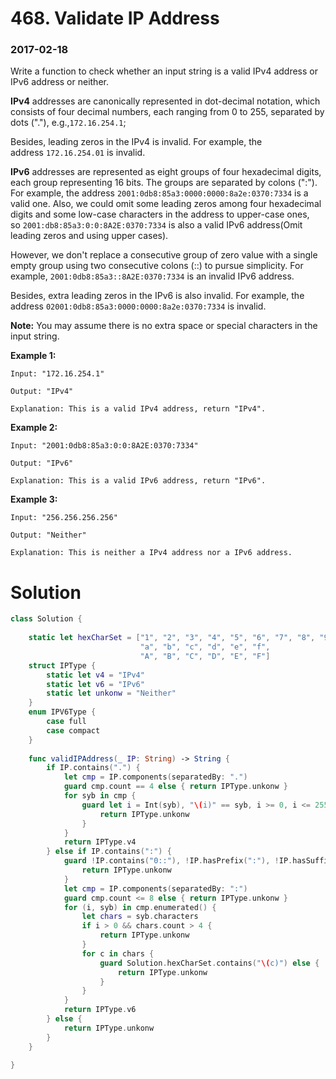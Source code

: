 # 468. Validate IP Address

### 2017-02-18

Write a function to check whether an input string is a valid IPv4 address or IPv6 address or neither.

**IPv4** addresses are canonically represented in dot-decimal notation, which consists of four decimal numbers, each ranging from 0 to 255, separated by dots ("."), e.g.,`172.16.254.1`;

Besides, leading zeros in the IPv4 is invalid. For example, the address `172.16.254.01` is invalid.

**IPv6** addresses are represented as eight groups of four hexadecimal digits, each group representing 16 bits. The groups are separated by colons (":"). For example, the address `2001:0db8:85a3:0000:0000:8a2e:0370:7334` is a valid one. Also, we could omit some leading zeros among four hexadecimal digits and some low-case characters in the address to upper-case ones, so `2001:db8:85a3:0:0:8A2E:0370:7334` is also a valid IPv6 address(Omit leading zeros and using upper cases).

However, we don't replace a consecutive group of zero value with a single empty group using two consecutive colons (::) to pursue simplicity. For example, `2001:0db8:85a3::8A2E:0370:7334` is an invalid IPv6 address.

Besides, extra leading zeros in the IPv6 is also invalid. For example, the address `02001:0db8:85a3:0000:0000:8a2e:0370:7334` is invalid.

**Note:** You may assume there is no extra space or special characters in the input string.

**Example 1:**

```
Input: "172.16.254.1"

Output: "IPv4"

Explanation: This is a valid IPv4 address, return "IPv4".

```

**Example 2:**

```
Input: "2001:0db8:85a3:0:0:8A2E:0370:7334"

Output: "IPv6"

Explanation: This is a valid IPv6 address, return "IPv6".

```

**Example 3:**

```
Input: "256.256.256.256"

Output: "Neither"

Explanation: This is neither a IPv4 address nor a IPv6 address.

```



# Solution

```swift
class Solution {
    
    static let hexCharSet = ["1", "2", "3", "4", "5", "6", "7", "8", "9", "0",
                             "a", "b", "c", "d", "e", "f",
                             "A", "B", "C", "D", "E", "F"]
    struct IPType {
        static let v4 = "IPv4"
        static let v6 = "IPv6"
        static let unkonw = "Neither"
    }
    enum IPV6Type {
        case full
        case compact
    }
    
    func validIPAddress(_ IP: String) -> String {
        if IP.contains(".") {
            let cmp = IP.components(separatedBy: ".")
            guard cmp.count == 4 else { return IPType.unkonw }
            for syb in cmp {
                guard let i = Int(syb), "\(i)" == syb, i >= 0, i <= 255 else { 
                	return IPType.unkonw 
                }
            }
            return IPType.v4
        } else if IP.contains(":") {
            guard !IP.contains("0::"), !IP.hasPrefix(":"), !IP.hasSuffix(":") else {  
            	return IPType.unkonw
            }
            let cmp = IP.components(separatedBy: ":")
            guard cmp.count <= 8 else { return IPType.unkonw }
            for (i, syb) in cmp.enumerated() {
                let chars = syb.characters
                if i > 0 && chars.count > 4 {
                    return IPType.unkonw
                }
                for c in chars {
                    guard Solution.hexCharSet.contains("\(c)") else {
                        return IPType.unkonw
                    }
                }
            }
            return IPType.v6
        } else {
            return IPType.unkonw
        }
    }

}

```


